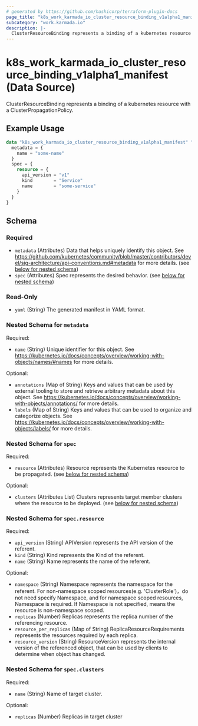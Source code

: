 ```yaml
---
# generated by https://github.com/hashicorp/terraform-plugin-docs
page_title: "k8s_work_karmada_io_cluster_resource_binding_v1alpha1_manifest Data Source - terraform-provider-k8s"
subcategory: "work.karmada.io"
description: |-
  ClusterResourceBinding represents a binding of a kubernetes resource with a ClusterPropagationPolicy.
---
```


# k8s_work_karmada_io_cluster_resource_binding_v1alpha1_manifest (Data Source)

ClusterResourceBinding represents a binding of a kubernetes resource with a ClusterPropagationPolicy.

## Example Usage

```terraform
data "k8s_work_karmada_io_cluster_resource_binding_v1alpha1_manifest" "example" {
  metadata = {
    name = "some-name"
  }
  spec = {
    resource = {
      api_version = "v1"
      kind        = "Service"
      name        = "some-service"
    }
  }
}
```

<!-- schema generated by tfplugindocs -->
## Schema

### Required

- `metadata` (Attributes) Data that helps uniquely identify this object. See https://github.com/kubernetes/community/blob/master/contributors/devel/sig-architecture/api-conventions.md#metadata for more details. (see [below for nested schema](#nestedatt--metadata))
- `spec` (Attributes) Spec represents the desired behavior. (see [below for nested schema](#nestedatt--spec))

### Read-Only

- `yaml` (String) The generated manifest in YAML format.

<a id="nestedatt--metadata"></a>
### Nested Schema for `metadata`

Required:

- `name` (String) Unique identifier for this object. See https://kubernetes.io/docs/concepts/overview/working-with-objects/names/#names for more details.

Optional:

- `annotations` (Map of String) Keys and values that can be used by external tooling to store and retrieve arbitrary metadata about this object. See https://kubernetes.io/docs/concepts/overview/working-with-objects/annotations/ for more details.
- `labels` (Map of String) Keys and values that can be used to organize and categorize objects. See https://kubernetes.io/docs/concepts/overview/working-with-objects/labels/ for more details.


<a id="nestedatt--spec"></a>
### Nested Schema for `spec`

Required:

- `resource` (Attributes) Resource represents the Kubernetes resource to be propagated. (see [below for nested schema](#nestedatt--spec--resource))

Optional:

- `clusters` (Attributes List) Clusters represents target member clusters where the resource to be deployed. (see [below for nested schema](#nestedatt--spec--clusters))

<a id="nestedatt--spec--resource"></a>
### Nested Schema for `spec.resource`

Required:

- `api_version` (String) APIVersion represents the API version of the referent.
- `kind` (String) Kind represents the Kind of the referent.
- `name` (String) Name represents the name of the referent.

Optional:

- `namespace` (String) Namespace represents the namespace for the referent. For non-namespace scoped resources(e.g. 'ClusterRole')，do not need specify Namespace, and for namespace scoped resources, Namespace is required. If Namespace is not specified, means the resource is non-namespace scoped.
- `replicas` (Number) Replicas represents the replica number of the referencing resource.
- `resource_per_replicas` (Map of String) ReplicaResourceRequirements represents the resources required by each replica.
- `resource_version` (String) ResourceVersion represents the internal version of the referenced object, that can be used by clients to determine when object has changed.


<a id="nestedatt--spec--clusters"></a>
### Nested Schema for `spec.clusters`

Required:

- `name` (String) Name of target cluster.

Optional:

- `replicas` (Number) Replicas in target cluster
